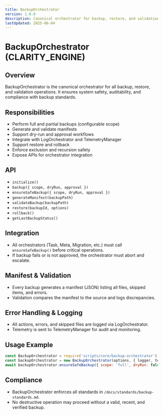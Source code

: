 ```yaml
---
title: BackupOrchestrator
version: 1.0.0
description: Canonical orchestrator for backup, restore, and validation in CLARITY_ENGINE.
lastUpdated: 2025-06-04
---
```


# BackupOrchestrator (CLARITY_ENGINE)

## Overview
BackupOrchestrator is the canonical orchestrator for all backup, restore, and validation operations. It ensures system safety, auditability, and compliance with backup standards.

## Responsibilities
- Perform full and partial backups (configurable scope)
- Generate and validate manifests
- Support dry-run and approval workflows
- Integrate with LogOrchestrator and TelemetryManager
- Support restore and rollback
- Enforce exclusion and recursion safety
- Expose APIs for orchestrator integration

## API
- `initialize()`
- `backup({ scope, dryRun, approval })`
- `ensureSafeBackup({ scope, dryRun, approval })`
- `generateManifest(backupPath)`
- `validateBackup(backupPath)`
- `restore(backupId, options)`
- `rollback()`
- `getLastBackupStatus()`

## Integration
- All orchestrators (Task, Meta, Migration, etc.) must call `ensureSafeBackup()` before critical operations.
- If backup fails or is not approved, the orchestrator must abort and escalate.

## Manifest & Validation
- Every backup generates a manifest (JSON) listing all files, skipped items, and errors.
- Validation compares the manifest to the source and logs discrepancies.

## Error Handling & Logging
- All actions, errors, and skipped files are logged via LogOrchestrator.
- Telemetry is sent to TelemetryManager for audit and monitoring.

## Usage Example
```js
const BackupOrchestrator = require('scripts/core/backup-orchestrator');
const backupOrchestrator = new BackupOrchestrator(options, { logger, telemetryManager });
await backupOrchestrator.ensureSafeBackup({ scope: 'full', dryRun: false, approval: true });
```

## Compliance
- BackupOrchestrator enforces all standards in `/docs/standards/backup-standards.md`.
- No destructive operation may proceed without a valid, recent, and verified backup. 